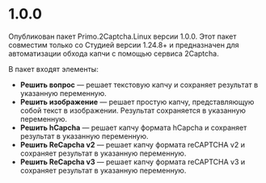 # 1.0.0

Опубликован пакет Primo.2Captcha.Linux версии 1.0.0. Этот пакет совместим только со Студией версии 1.24.8+ и предназначен для автоматизации обхода капчи с помощью сервиса 2Captcha.

В пакет входят элементы:
* **Решить вопрос** — решает текстовую капчу и сохраняет результат в указанную переменную.
* **Решить изображение** — решает простую капчу, представляющую собой текст в изображении. Результат сохраняется в указанную переменную.
* **Решить hCapcha** — решает капчу формата hCapcha и сохраняет результат в указанную переменную.
* **Решить ReCapcha v2** — решает капчу формата reCAPTCHA v2 и сохраняет результат в указанную переменную.
* **Решить ReCapcha v3** — решает капчу формата reCAPTCHA v3 и сохраняет результат в указанную переменную.
